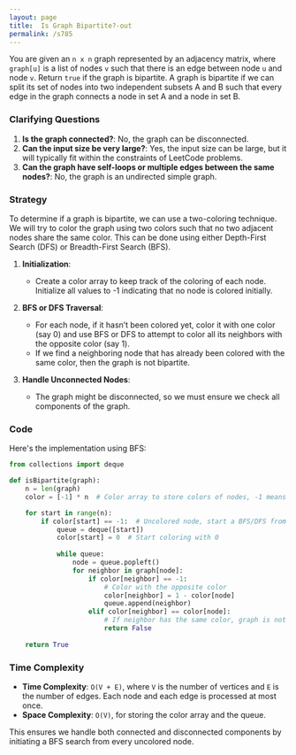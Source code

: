 ```yaml
---
layout: page
title:  Is Graph Bipartite?-out
permalink: /s785
---
```

You are given an `n x n` graph represented by an adjacency matrix, where `graph[u]` is a list of nodes `v` such that there is an edge between node `u` and node `v`. Return `true` if the graph is bipartite. A graph is bipartite if we can split its set of nodes into two independent subsets A and B such that every edge in the graph connects a node in set A and a node in set B.

### Clarifying Questions
1. **Is the graph connected?**: No, the graph can be disconnected.
2. **Can the input size be very large?**: Yes, the input size can be large, but it will typically fit within the constraints of LeetCode problems.
3. **Can the graph have self-loops or multiple edges between the same nodes?**: No, the graph is an undirected simple graph.

### Strategy
To determine if a graph is bipartite, we can use a two-coloring technique. We will try to color the graph using two colors such that no two adjacent nodes share the same color. This can be done using either Depth-First Search (DFS) or Breadth-First Search (BFS). 

1. **Initialization**:
   - Create a color array to keep track of the coloring of each node. Initialize all values to -1 indicating that no node is colored initially.

2. **BFS or DFS Traversal**:
   - For each node, if it hasn’t been colored yet, color it with one color (say 0) and use BFS or DFS to attempt to color all its neighbors with the opposite color (say 1).
   - If we find a neighboring node that has already been colored with the same color, then the graph is not bipartite.

3. **Handle Unconnected Nodes**:
   - The graph might be disconnected, so we must ensure we check all components of the graph.

### Code
Here's the implementation using BFS:

```python
from collections import deque

def isBipartite(graph):
    n = len(graph)
    color = [-1] * n  # Color array to store colors of nodes, -1 means uncolored

    for start in range(n):
        if color[start] == -1:  # Uncolored node, start a BFS/DFS from here
            queue = deque([start])
            color[start] = 0  # Start coloring with 0
            
            while queue:
                node = queue.popleft()
                for neighbor in graph[node]:
                    if color[neighbor] == -1:
                        # Color with the opposite color
                        color[neighbor] = 1 - color[node]
                        queue.append(neighbor)
                    elif color[neighbor] == color[node]:
                        # If neighbor has the same color, graph is not bipartite
                        return False
                        
    return True
```

### Time Complexity
- **Time Complexity**: `O(V + E)`, where `V` is the number of vertices and `E` is the number of edges. Each node and each edge is processed at most once.
- **Space Complexity**: `O(V)`, for storing the color array and the queue.

This ensures we handle both connected and disconnected components by initiating a BFS search from every uncolored node.